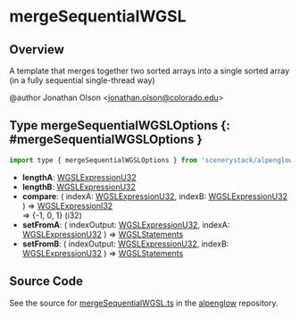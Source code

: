 # mergeSequentialWGSL

## Overview

A template that merges together two sorted arrays into a single sorted array (in a fully sequential single-thread way)

@author Jonathan Olson &lt;jonathan.olson@colorado.edu&gt;

## Type mergeSequentialWGSLOptions {: #mergeSequentialWGSLOptions }


```js
import type { mergeSequentialWGSLOptions } from 'scenerystack/alpenglow';
```


- **lengthA**: [WGSLExpressionU32](../alpenglow/WGSLString.md#WGSLExpressionU32)
- **lengthB**: [WGSLExpressionU32](../alpenglow/WGSLString.md#WGSLExpressionU32)
- **compare**: ( indexA: [WGSLExpressionU32](../alpenglow/WGSLString.md#WGSLExpressionU32), indexB: [WGSLExpressionU32](../alpenglow/WGSLString.md#WGSLExpressionU32) ) =&gt; [WGSLExpressionI32](../alpenglow/WGSLString.md#WGSLExpressionI32)
<br>  =&gt; {-1, 0, 1} (i32)
- **setFromA**: ( indexOutput: [WGSLExpressionU32](../alpenglow/WGSLString.md#WGSLExpressionU32), indexA: [WGSLExpressionU32](../alpenglow/WGSLString.md#WGSLExpressionU32) ) =&gt; [WGSLStatements](../alpenglow/WGSLString.md#WGSLStatements)
- **setFromB**: ( indexOutput: [WGSLExpressionU32](../alpenglow/WGSLString.md#WGSLExpressionU32), indexB: [WGSLExpressionU32](../alpenglow/WGSLString.md#WGSLExpressionU32) ) =&gt; [WGSLStatements](../alpenglow/WGSLString.md#WGSLStatements)




## Source Code

See the source for [mergeSequentialWGSL.ts](https://github.com/phetsims/alpenglow/blob/main/js/webgpu/wgsl/gpu/mergeSequentialWGSL.ts) in the [alpenglow](https://github.com/phetsims/alpenglow) repository.
